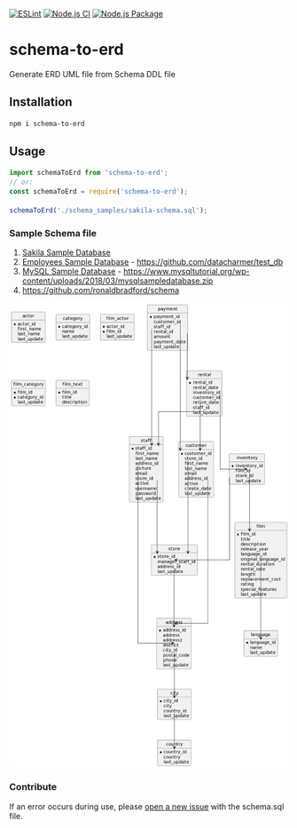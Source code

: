 [![ESLint](https://github.com/youngkiu/schema-to-erd/actions/workflows/eslint.yml/badge.svg)](https://github.com/youngkiu/schema-to-erd/actions/workflows/eslint.yml)
[![Node.js CI](https://github.com/youngkiu/schema-to-erd/actions/workflows/node.js.yml/badge.svg)](https://github.com/youngkiu/schema-to-erd/actions/workflows/node.js.yml)
[![Node.js Package](https://github.com/youngkiu/schema-to-erd/actions/workflows/npm-publish.yml/badge.svg)](https://github.com/youngkiu/schema-to-erd/actions/workflows/npm-publish.yml)

# schema-to-erd
Generate ERD UML file from Schema DDL file

## Installation

```sh
npm i schema-to-erd
```

## Usage

```js
import schemaToErd from 'schema-to-erd';
// or:
const schemaToErd = require('schema-to-erd');

schemaToErd('./schema_samples/sakila-schema.sql');
```

### Sample Schema file

1. [Sakila Sample Database](https://dev.mysql.com/doc/index-other.html)
2. [Employees Sample Database](https://dev.mysql.com/doc/employee/en/) - https://github.com/datacharmer/test_db
3. [MySQL Sample Database](https://www.mysqltutorial.org/mysql-sample-database.aspx) - https://www.mysqltutorial.org/wp-content/uploads/2018/03/mysqlsampledatabase.zip
4. https://github.com/ronaldbradford/schema

![sakila-schema.puml](puml_examples/sakila-schema.png)

### Contribute
If an error occurs during use, please [open a new issue](https://github.com/youngkiu/schema-to-erd/issues) with the schema.sql file.
